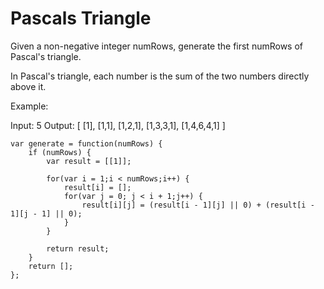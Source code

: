 # Pascals Triangle

Given a non-negative integer numRows, generate the first numRows of Pascal's triangle.


In Pascal's triangle, each number is the sum of the two numbers directly above it.

Example:

Input: 5
Output:
[
     [1],
    [1,1],
   [1,2,1],
  [1,3,3,1],
 [1,4,6,4,1]
]

```
var generate = function(numRows) {
    if (numRows) {
        var result = [[1]];

        for(var i = 1;i < numRows;i++) {
            result[i] = [];
            for(var j = 0; j < i + 1;j++) {
                result[i][j] = (result[i - 1][j] || 0) + (result[i - 1][j - 1] || 0);
            }
        }

        return result;
    }
    return [];
};
```
